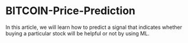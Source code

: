# BITCOIN-Price-Prediction
In this article, we will learn how to predict a signal that indicates whether buying a particular stock will be helpful or not by using ML.
